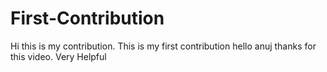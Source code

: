 # First-Contribution
Hi this is my contribution.
This is my first contribution
hello anuj thanks for this video. Very Helpful
